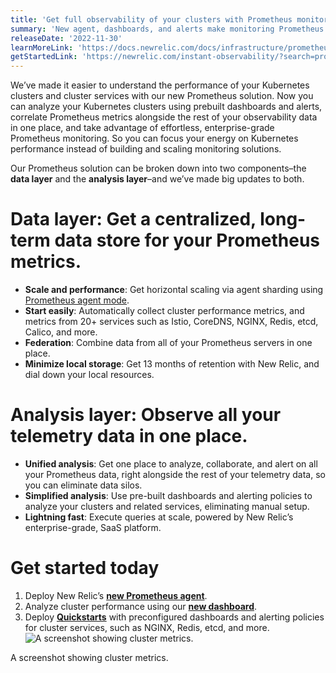 ```yaml
---
title: 'Get full observability of your clusters with Prometheus monitoring that scales as you grow.'
summary: 'New agent, dashboards, and alerts make monitoring Prometheus metrics easier than ever'
releaseDate: '2022-11-30'
learnMoreLink: 'https://docs.newrelic.com/docs/infrastructure/prometheus-integrations/install-configure-prometheus-agent/install-prometheus-agent/'
getStartedLink: 'https://newrelic.com/instant-observability/?search=prometheus'
---
```


We’ve made it easier to understand the performance of your Kubernetes clusters and cluster services with our new Prometheus solution. Now you can analyze your Kubernetes clusters using prebuilt dashboards and alerts, correlate Prometheus metrics alongside the rest of your observability data in one place, and take advantage of effortless, enterprise-grade Prometheus monitoring. So you can focus your energy on Kubernetes performance instead of building and scaling monitoring solutions.

Our Prometheus solution can be broken down into two components–the **data layer** and the **analysis layer**–and we’ve made big updates to both.

# **Data layer**: Get a centralized, long-term data store for your Prometheus metrics.

- **Scale and performance**: Get horizontal scaling via agent sharding using [Prometheus agent mode](https://prometheus.io/blog/2021/11/16/agent/).
- **Start easily**: Automatically collect cluster performance metrics, and metrics from 20+ services such as Istio, CoreDNS, NGINX, Redis, etcd, Calico, and more.
- **Federation**: Combine data from all of your Prometheus servers in one place.
- **Minimize local storage**: Get 13 months of retention with New Relic, and dial down your local resources.

# **Analysis layer**: Observe all your telemetry data in one place.

- **Unified analysis**: Get one place to analyze, collaborate, and alert on all your Prometheus data, right alongside the rest of your telemetry data, so you can eliminate data silos.
- **Simplified analysis**: Use pre-built dashboards and alerting policies to analyze your clusters and related services, eliminating manual setup.
- **Lightning fast**: Execute queries at scale, powered by New Relic’s enterprise-grade, SaaS platform.

# Get started today

1. Deploy New Relic’s [**new Prometheus agent**](https://docs.newrelic.com/docs/infrastructure/prometheus-integrations/install-configure-prometheus-agent/install-prometheus-agent/).
2. Analyze cluster performance using our [**new dashboard**](https://newrelic.com/instant-observability/kubernetes-prometheus).
3. Deploy [**Quickstarts**](https://newrelic.com/instant-observability/?search=prometheus) with preconfigured dashboards and alerting policies for cluster services, such as NGINX, Redis, etcd, and more.
   ![A screenshot showing cluster metrics.](/images/Prometheus.webp 'A screenshot showing cluster metrics.')

<figcaption>A screenshot showing cluster metrics.</figcaption>
